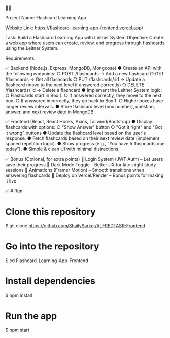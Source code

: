 📌📌

Project Name: Flashcard Learning App

Website Link: https://flashcard-learning-app-frontend.vercel.app/

Task: Build a Flashcard Learning App with Leitner System
Objective: Create a web app where users can create, review, and progress through
flashcards using the Leitner System.

Requirements:

✅ Backend (Node.js, Express, MongoDB, Mongoose)
● Create an API with the following endpoints:
○ POST /flashcards → Add a new flashcard
○ GET /flashcards → Get all flashcards
○ PUT /flashcards/:id → Update a flashcard (move to the next level if
answered correctly)
○ DELETE /flashcards/:id → Delete a flashcard
● Implement the Leitner System logic:
○ Flashcards start in Box 1.
○ If answered correctly, they move to the next box.
○ If answered incorrectly, they go back to Box 1.
○ Higher boxes have longer review intervals.
● Store flashcard level (box number), question, answer, and next review date in MongoDB.

✅ Frontend (React, React Hooks, Axios, Tailwind/Bootstrap)
● Display flashcards with options:
○ "Show Answer" button
○ "Got it right" and "Got it wrong" buttons
● Update the flashcard level based on the user's response.
● Fetch flashcards based on their next review date (implement spaced repetition logic).
● Show progress (e.g., “You have 5 flashcards due today”).
● Simple & clean UI with minimal distractions.

✅ Bonus (Optional, for extra points)
🔹 Login System (JWT Auth) – Let users save their progress
🔹 Dark Mode Toggle – Better UX for late-night study sessions
🔹 Animations (Framer Motion) – Smooth transitions when answering flashcards
🔹 Deploy on Vercel/Render – Bonus points for making it live

✅ # Run 
# Clone this repository
$ git clone https://github.com/ShailySarker/ALFREDTASK-Frontend 

# Go into the repository
$ cd Flashcard-Learning-App-Frontend

# Install dependencies
$ npm install

# Run the app
$ npm start

